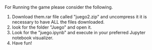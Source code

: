 For Running the game please consider the following.

1. Download them.rar file called "juego2.zip" and uncompress it it is necessary to have ALL the files downloaded.
2. look for the folder "Juego" and open it.
3. Look for the "juego.ipynb" and execute in your preferred Jupyter notebook visualizer.
4. Have fun!

